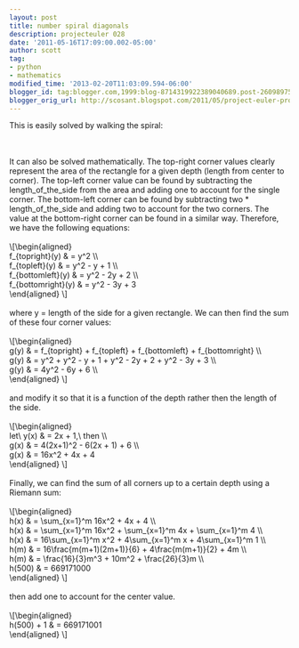 ```yaml
---
layout: post
title: number spiral diagonals
description: projecteuler 028
date: '2011-05-16T17:09:00.002-05:00'
author: scott
tag:
- python
- mathematics
modified_time: '2013-02-20T11:03:09.594-06:00'
blogger_id: tag:blogger.com,1999:blog-8714319922389040689.post-2609897591170931321
blogger_orig_url: http://scosant.blogspot.com/2011/05/project-euler-problem-028-what-is-sum.html
---
```


This is easily solved by walking the spiral:<br />
<br />
<script src="https://gist.github.com/4317480.js"></script>
<br />
It can also be solved mathematically.  The top-right corner values clearly represent the area of the rectangle for a given depth (length from center to corner).  The top-left corner value can be found by subtracting the length_of_the_side from the area and adding one to account for the single corner.  The bottom-left corner can be found by subtracting two * length_of_the_side and adding two to account for the two corners.  The value at the bottom-right corner can be found in a similar way.  Therefore, we have the following equations:<br />
<br />
\[\begin{aligned}<br />
f_{topright}(y) &amp; = y^2 \\<br />
f_{topleft}(y) &amp; = y^2 - y + 1 \\<br />
f_{bottomleft}(y) &amp; = y^2 - 2y + 2 \\<br />
f_{bottomright}(y) &amp; = y^2 - 3y + 3<br />
\end{aligned} \]<br />
<br />
where y = length of the side for a given rectangle.  We can then find the sum of these four corner values:<br />
<br />
\[\begin{aligned}<br />
g(y) &amp; = f_{topright} + f_{topleft} + f_{bottomleft} + f_{bottomright} \\<br />
g(y) &amp; = y^2 + y^2 - y + 1 + y^2 - 2y + 2 + y^2 - 3y + 3 \\<br />
g(y) &amp; = 4y^2 - 6y + 6 \\<br />
\end{aligned} \]<br />
<br />
and modify it so that it is a function of the depth rather then the length of the side.<br />
<br />
\[\begin{aligned}<br />
let\ y(x) &amp; = 2x + 1,\ then \\<br />
g(x) &amp; = 4(2x+1)^2 - 6(2x + 1) + 6 \\<br />
g(x) &amp; = 16x^2 + 4x + 4<br />
\end{aligned} \]<br />
<br />
Finally, we can find the sum of all corners up to a certain depth using a Riemann sum:<br />
<br />
\[\begin{aligned}<br />
h(x) &amp; = \sum_{x=1}^m 16x^2 + 4x + 4 \\<br />
h(x) &amp; = \sum_{x=1}^m 16x^2  + \sum_{x=1}^m 4x + \sum_{x=1}^m 4 \\<br />
h(x) &amp; = 16\sum_{x=1}^m x^2  + 4\sum_{x=1}^m x + 4\sum_{x=1}^m 1 \\<br />
h(m) &amp; = 16\frac{m(m+1)(2m+1)}{6} + 4\frac{m(m+1)}{2} + 4m \\<br />
h(m) &amp; = \frac{16}{3}m^3 + 10m^2 + \frac{26}{3}m \\<br />
h(500) &amp; = 669171000<br />
\end{aligned} \]<br />
<br />
then add one to account for the center value.<br />
<br />
\[\begin{aligned}<br />
h(500) + 1 &amp; = 669171001<br />
\end{aligned} \]